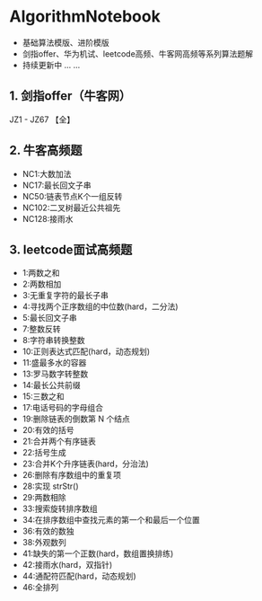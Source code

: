 # AlgorithmNotebook

- 基础算法模版、进阶模版
- 剑指offer、华为机试、leetcode高频、牛客网高频等系列算法题解
- 持续更新中 ... ...

## 1. 剑指offer（牛客网）
JZ1 - JZ67 【全】

## 2. 牛客高频题
- NC1:大数加法
- NC17:最长回文子串
- NC50:链表节点K个一组反转
- NC102:二叉树最近公共祖先
- NC128:接雨水

## 3. leetcode面试高频题
- 1:两数之和
- 2:两数相加
- 3:无重复字符的最长子串
- 4:寻找两个正序数组的中位数(hard，二分法)
- 5:最长回文子串
- 7:整数反转
- 8:字符串转换整数
- 10:正则表达式匹配(hard，动态规划)
- 11:盛最多水的容器
- 13:罗马数字转整数
- 14:最长公共前缀
- 15:三数之和
- 17:电话号码的字母组合
- 19:删除链表的倒数第 N 个结点
- 20:有效的括号
- 21:合并两个有序链表
- 22:括号生成
- 23:合并K个升序链表(hard，分治法)
- 26:删除有序数组中的重复项
- 28:实现 strStr()
- 29:两数相除
- 33:搜索旋转排序数组
- 34:在排序数组中查找元素的第一个和最后一个位置
- 36:有效的数独
- 38:外观数列
- 41:缺失的第一个正数(hard，数组置换排练)
- 42:接雨水(hard，双指针)
- 44:通配符匹配(hard，动态规划)
- 46:全排列